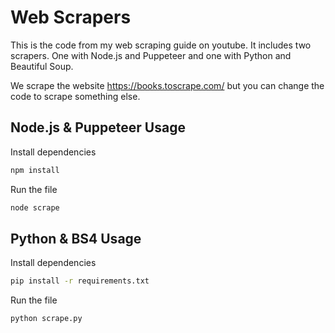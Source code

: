 # Web Scrapers

This is the code from my web scraping guide on youtube. It includes two scrapers. One with Node.js and Puppeteer and one with Python and Beautiful Soup.

We scrape the website https://books.toscrape.com/ but you can change the code to scrape something else.

## Node.js & Puppeteer Usage

Install dependencies

```bash
npm install
```

Run the file

```bash
node scrape
```

## Python & BS4 Usage

Install dependencies

```bash
pip install -r requirements.txt
```

Run the file

```bash
python scrape.py
```